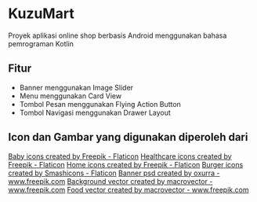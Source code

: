# KuzuMart
Proyek aplikasi online shop berbasis Android menggunakan bahasa pemrograman Kotlin

## Fitur
- Banner menggunakan Image Slider
- Menu menggunakan Card View
- Tombol Pesan menggunakan Flying Action Button
- Tombol Navigasi menggunakan Drawer Layout

## Icon dan Gambar yang digunakan diperoleh dari
<a href="https://www.flaticon.com/free-icons/baby" title="baby icons">Baby icons created by Freepik - Flaticon</a>
<a href="https://www.flaticon.com/free-icons/healthcare" title="healthcare icons">Healthcare icons created by Freepik - Flaticon</a>
<a href="https://www.flaticon.com/free-icons/home" title="home icons">Home icons created by Freepik - Flaticon</a>
<a href="https://www.flaticon.com/free-icons/burger" title="burger icons">Burger icons created by Smashicons - Flaticon</a>
<a href='https://www.freepik.com/psd/banner'>Banner psd created by oxurra - www.freepik.com</a>
<a href='https://www.freepik.com/vectors/background'>Background vector created by macrovector - www.freepik.com</a>
<a href='https://www.freepik.com/vectors/food'>Food vector created by macrovector - www.freepik.com</a>
